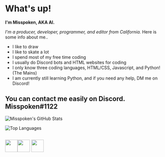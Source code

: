 # What's up!
**I'm Misspoken, AKA Al.**

*I'm a producer, developer, programmer, and editor from California.*
Here is some info about me..

- I like to draw
- I like to skate a lot
- I spend most of my free time coding
- I usually do Discord bots and HTML websites for coding
- I only know three coding languages, HTML/CSS, Javascript, and Python! (The Mains)
- I am currently still learning Python, and if you need any help, DM me on Discord!

## You can contact me easily on Discord. Misspoken#1122

![Misspoken's GitHub Stats](https://github-readme-stats.vercel.app/api?username=misspoken69&count_private=true&show_icons=true&theme=nightowl)

![Top Languages](https://github-readme-stats.vercel.app/api/top-langs/?username=misspoken69&theme=nightowl)

<a href="https://twitter.com/sarcasticbeats"><img src="https://cdn2.iconfinder.com/data/icons/social-media-2285/512/1_Twitter3_colored_svg-128.png" width="40"></a><a href="https://www.youtube.com/channel/UCmBZT8jrvTKZfEH52AVDpAw"><img src="https://cdn2.iconfinder.com/data/icons/social-media-icon-set-6/94/youtube-256.png" width="40"></a> <a href="https://discord.gg/E6pQteTBYp"><img src="https://cdn0.iconfinder.com/data/icons/free-social-media-set/24/discord-512.png" width="40"></a>
-----
